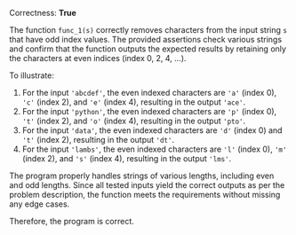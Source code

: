 Correctness: **True**

The function `func_1(s)` correctly removes characters from the input string `s` that have odd index values. The provided assertions check various strings and confirm that the function outputs the expected results by retaining only the characters at even indices (index 0, 2, 4, ...).

To illustrate:

1. For the input `'abcdef'`, the even indexed characters are `'a'` (index 0), `'c'` (index 2), and `'e'` (index 4), resulting in the output `'ace'`.
2. For the input `'python'`, the even indexed characters are `'p'` (index 0), `'t'` (index 2), and `'o'` (index 4), resulting in the output `'pto'`.
3. For the input `'data'`, the even indexed characters are `'d'` (index 0) and `'t'` (index 2), resulting in the output `'dt'`.
4. For the input `'lambs'`, the even indexed characters are `'l'` (index 0), `'m'` (index 2), and `'s'` (index 4), resulting in the output `'lms'`.

The program properly handles strings of various lengths, including even and odd lengths. Since all tested inputs yield the correct outputs as per the problem description, the function meets the requirements without missing any edge cases.

Therefore, the program is correct.
